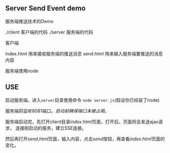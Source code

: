 Server Send Event demo
----------------------

服务端推送技术的Demo

./client 客户端的代码
./server 服务端的代码


客户端

index.html 用来接收服务端的推送消息
send.html 用来输入服务端要推送的消息内容

服务端使用node

## USE

启动服务端，进入`server`目录使用命令 `node server.js`(假设你已经装了node)

服务端将监听8081端口，*启动前确保端口未被占用*。

服务端启动完，先打开client目录*index.html*页面，打开后，页面将会发送ajax请求，
连接刚启动的服务，建立SSE连接。

然后再打开*send.html*页面，输入内容，点击*send*按钮，再查看*index.html*页面的变化。
